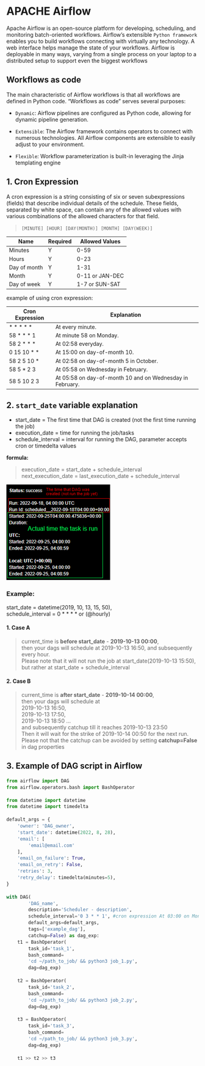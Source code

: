 # APACHE Airflow
Apache Airflow is an open-source platform for developing, scheduling, and monitoring batch-oriented workflows. Airflow’s extensible ```Python framework``` enables you to build workflows connecting with virtually any technology. A web interface helps manage the state of your workflows. Airflow is deployable in many ways, varying from a single process on your laptop to a distributed setup to support even the biggest workflows

## Workflows as code
The main characteristic of Airflow workflows is that all workflows are defined in Python code. “Workflows as code” serves several purposes:

- ```Dynamic```: Airflow pipelines are configured as Python code, allowing for dynamic pipeline generation.

- ```Extensible```: The Airflow framework contains operators to connect with numerous technologies. All Airflow components are extensible to easily adjust to your environment.

- ```Flexible```: Workflow parameterization is built-in leveraging the Jinja templating engine

## 1. Cron Expression
A cron expression is a string consisting of six or seven subexpressions (fields) that describe individual details of the schedule. These fields, separated by white space, can contain any of the allowed values with various combinations of the allowed characters for that field.

> ``` [MINUTE] [HOUR] [DAY(MONTH)] [MONTH] [DAY(WEEK)] ```

| Name         | Required | Allowed Values  |
| ------------ | -------- | --------------- |
| Minutes      | Y        | 0-59            |
| Hours        | Y        | 0-23            |
| Day of month | Y        | 1-31            |
| Month        | Y        | 0-11 or JAN-DEC |
| Day of week  | Y        | 1-7 or SUN-SAT  |


example of using cron expression:

| Cron Expression | Explanation                                               |
| --------------- | --------------------------------------------------------- |
| * * * * *       | At every minute.                                          |
| 58 * * * 1      | At minute 58 on Monday.                                   |
| 58 2 * * *      | At 02:58 everyday.                                        |
| 0 15 10 * *     | At 15:00 on day-of-month 10.                              |
| 58 2 5 10 *     | At 02:58 on day-of-month 5 in October.                    |
| 58 5 * 2 3      | At 05:58 on Wednesday in February.                        |
| 58 5 10 2 3     | At 05:58 on day-of-month 10 and on Wednesday in February. |

## 2. ```start_date``` variable explanation

- start_date = The first time that DAG is created (not the first time running the job)
- execution_date = time for running the job/tasks
- schedule_interval = interval for running the DAG, parameter accepts cron or timedelta values

**formula:**
> execution_date = start_date + schedule_interval \
> next_execution_date = last_execution_date + schedule_interval

<img src="image/image_1.png">

### **Example:**
start_date = datetime(2019, 10, 13, 15, 50), \
schedule_interval = 0 * * * * or (@hourly)

#### **1. Case A**
>current_time is **before start_date** - **2019-10-13 00:00**, \
then your dags will schedule at 2019-10-13 16:50, and subsequently every hour.\
Please note that it will not run the job at start_date(2019-10-13 15:50), but rather at start_date + schedule_interval

#### **2. Case B**
>current_time is **after start_date** - **2019-10-14 00:00**, \
then your dags will schedule at \
2019-10-13 16:50, \
2019-10-13 17:50, \
2019-10-13 18:50 … \
and subsequently catchup till it reaches 2019-10-13 23:50 \
Then it will wait for the strike of 2019-10-14 00:50 for the next run.
Please not that the catchup can be avoided by setting **catchup=False** in dag properties







## 3. Example of DAG script in Airflow
```python
from airflow import DAG
from airflow.operators.bash import BashOperator

from datetime import datetime
from datetime import timedelta

default_args = {
    'owner': 'DAG_owner',
    'start_date': datetime(2022, 8, 28),
    'email': [
        'email@email.com'
    ],
    'email_on_failure': True,
    'email_on_retry': False,
    'retries': 3,
    'retry_delay': timedelta(minutes=5),
}

with DAG(
        'DAG_name',
        description='Scheduler - description',
        schedule_interval='0 3 * * 1', #cron expression At 03:00 on Monday.
        default_args=default_args,
        tags=['example_dag'],
        catchup=False) as dag_exp:
    t1 = BashOperator(
        task_id='task_1',
        bash_command=
        'cd ~/path_to_job/ && python3 job_1.py',
        dag=dag_exp)

    t2 = BashOperator(
        task_id='task_2',
        bash_command=
        'cd ~/path_to_job/ && python3 job_2.py',
        dag=dag_exp)

    t3 = BashOperator(
        task_id='task_3',
        bash_command=
        'cd ~/path_to_job/ && python3 job_3.py',
        dag=dag_exp)

    t1 >> t2 >> t3
```